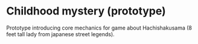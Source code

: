 # Childhood mystery (prototype)
Prototype introducing core mechanics for game about Hachishakusama (8 feet tall lady from japanese street legends).
